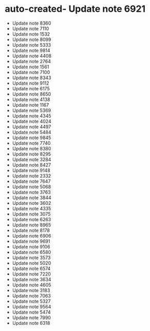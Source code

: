 # auto-created- Update note 6921
- Update note 8360
- Update note 7110
- Update note 1532
- Update note 8099
- Update note 5333
- Update note 9814
- Update note 4408
- Update note 2764
- Update note 1561
- Update note 7100
- Update note 8343
- Update note 9112
- Update note 6175
- Update note 8650
- Update note 4138
- Update note 1167
- Update note 5369
- Update note 4345
- Update note 4024
- Update note 4497
- Update note 5484
- Update note 9845
- Update note 7740
- Update note 8380
- Update note 8295
- Update note 3284
- Update note 8427
- Update note 9148
- Update note 2332
- Update note 7647
- Update note 5068
- Update note 3763
- Update note 3844
- Update note 3602
- Update note 4335
- Update note 3075
- Update note 6263
- Update note 8965
- Update note 8178
- Update note 6906
- Update note 9691
- Update note 9106
- Update note 6580
- Update note 3573
- Update note 5020
- Update note 6574
- Update note 7220
- Update note 3634
- Update note 4605
- Update note 3183
- Update note 7063
- Update note 5327
- Update note 9564
- Update note 5474
- Update note 7990
- Update note 6318

